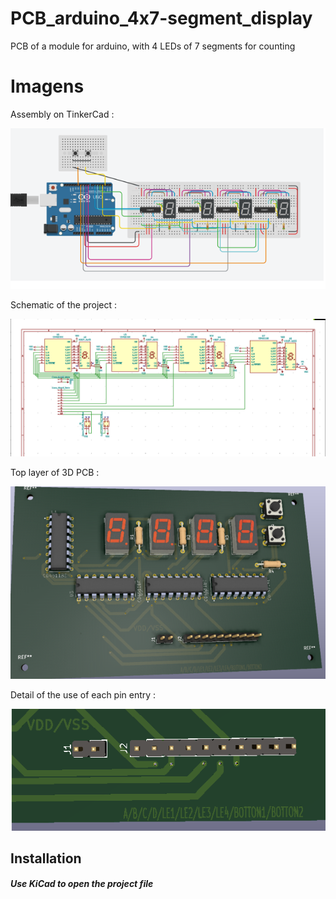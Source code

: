 # PCB_arduino_4x7-segment_display
PCB of a module for arduino, with 4 LEDs of 7 segments for counting


# Imagens

Assembly on TinkerCad : 

![Assembly on TinkerCad](https://github.com/Muzashii/PCB_arduino_4x7-segment_display/blob/main/Assembly%20on%20TinkerCad%20.png)

Schematic of the project : 

![Schematic of the project](https://github.com/Muzashii/PCB_arduino_4x7-segment_display/blob/main/Schematic%20of%20the%20project.png)

Top layer of 3D PCB : 

![Top layer of 3D PCB](https://github.com/Muzashii/PCB_arduino_4x7-segment_display/blob/main/Top%20layer%20of%203D%20PCB.png)

Detail of the use of each pin entry : 

![Detail of the use of each pin entry](https://github.com/Muzashii/PCB_arduino_4x7-segment_display/blob/main/Detail%20of%20the%20use%20of%20each%20pin%20entry.png)

## Installation

##### Use KiCad to open the project file

